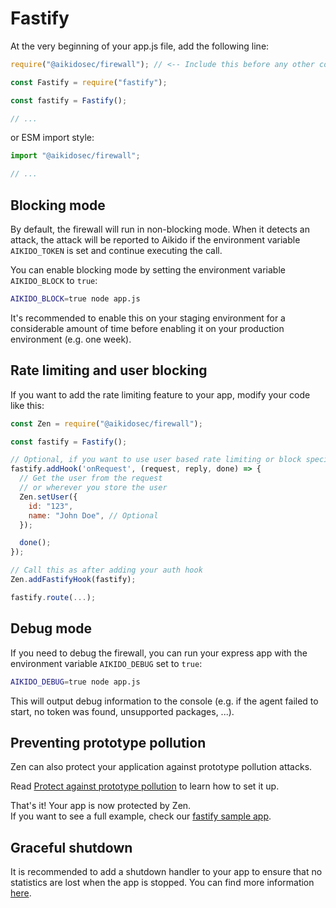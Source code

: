 # Fastify

At the very beginning of your app.js file, add the following line:

```js
require("@aikidosec/firewall"); // <-- Include this before any other code or imports

const Fastify = require("fastify");

const fastify = Fastify();

// ...
```

or ESM import style:

```js
import "@aikidosec/firewall";

// ...
```

## Blocking mode

By default, the firewall will run in non-blocking mode. When it detects an attack, the attack will be reported to Aikido if the environment variable `AIKIDO_TOKEN` is set and continue executing the call.

You can enable blocking mode by setting the environment variable `AIKIDO_BLOCK` to `true`:

```sh
AIKIDO_BLOCK=true node app.js
```

It's recommended to enable this on your staging environment for a considerable amount of time before enabling it on your production environment (e.g. one week).

## Rate limiting and user blocking

If you want to add the rate limiting feature to your app, modify your code like this:

```js
const Zen = require("@aikidosec/firewall");

const fastify = Fastify();

// Optional, if you want to use user based rate limiting or block specific users
fastify.addHook('onRequest', (request, reply, done) => {
  // Get the user from the request
  // or wherever you store the user
  Zen.setUser({
    id: "123",
    name: "John Doe", // Optional
  });

  done();
});

// Call this as after adding your auth hook
Zen.addFastifyHook(fastify);

fastify.route(...);
```

## Debug mode

If you need to debug the firewall, you can run your express app with the environment variable `AIKIDO_DEBUG` set to `true`:

```sh
AIKIDO_DEBUG=true node app.js
```

This will output debug information to the console (e.g. if the agent failed to start, no token was found, unsupported packages, ...).

## Preventing prototype pollution

Zen can also protect your application against prototype pollution attacks.

Read [Protect against prototype pollution](./prototype-pollution.md) to learn how to set it up.

That's it! Your app is now protected by Zen.  
If you want to see a full example, check our [fastify sample app](../sample-apps/fastify-mysql2).

## Graceful shutdown

It is recommended to add a shutdown handler to your app to ensure that no statistics are lost when the app is stopped. You can find more information [here](./graceful-shutdown.md).
